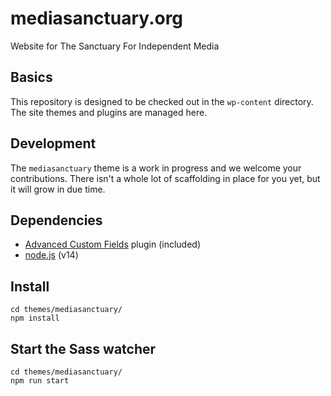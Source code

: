 # mediasanctuary.org

Website for The Sanctuary For Independent Media

## Basics

This repository is designed to be checked out in the `wp-content` directory. The site themes and plugins are managed here.

## Development

The `mediasanctuary` theme is a work in progress and we welcome your contributions. There isn't a whole lot of scaffolding in place for you yet, but it will grow in due time.

## Dependencies

* [Advanced Custom Fields](https://www.advancedcustomfields.com/) plugin (included)
* [node.js](https://nodejs.org/) (v14)

## Install

```
cd themes/mediasanctuary/
npm install
```

## Start the Sass watcher

```
cd themes/mediasanctuary/
npm run start
```
